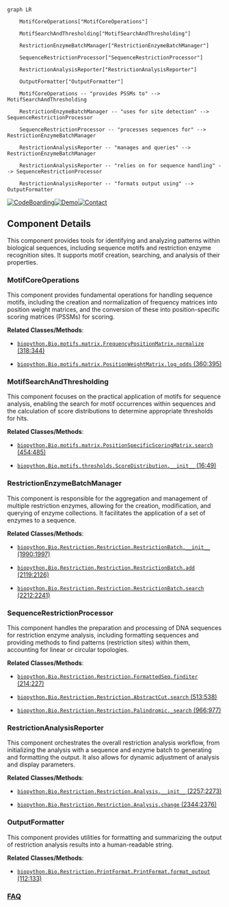 ```mermaid

graph LR

    MotifCoreOperations["MotifCoreOperations"]

    MotifSearchAndThresholding["MotifSearchAndThresholding"]

    RestrictionEnzymeBatchManager["RestrictionEnzymeBatchManager"]

    SequenceRestrictionProcessor["SequenceRestrictionProcessor"]

    RestrictionAnalysisReporter["RestrictionAnalysisReporter"]

    OutputFormatter["OutputFormatter"]

    MotifCoreOperations -- "provides PSSMs to" --> MotifSearchAndThresholding

    RestrictionEnzymeBatchManager -- "uses for site detection" --> SequenceRestrictionProcessor

    SequenceRestrictionProcessor -- "processes sequences for" --> RestrictionEnzymeBatchManager

    RestrictionAnalysisReporter -- "manages and queries" --> RestrictionEnzymeBatchManager

    RestrictionAnalysisReporter -- "relies on for sequence handling" --> SequenceRestrictionProcessor

    RestrictionAnalysisReporter -- "formats output using" --> OutputFormatter

```

[![CodeBoarding](https://img.shields.io/badge/Generated%20by-CodeBoarding-9cf?style=flat-square)](https://github.com/CodeBoarding/GeneratedOnBoardings)[![Demo](https://img.shields.io/badge/Try%20our-Demo-blue?style=flat-square)](https://www.codeboarding.org/demo)[![Contact](https://img.shields.io/badge/Contact%20us%20-%20contact@codeboarding.org-lightgrey?style=flat-square)](mailto:contact@codeboarding.org)



## Component Details



This component provides tools for identifying and analyzing patterns within biological sequences, including sequence motifs and restriction enzyme recognition sites. It supports motif creation, searching, and analysis of their properties.



### MotifCoreOperations

This component provides fundamental operations for handling sequence motifs, including the creation and normalization of frequency matrices into position weight matrices, and the conversion of these into position-specific scoring matrices (PSSMs) for scoring.





**Related Classes/Methods**:



- <a href="https://github.com/biopython/biopython/blob/master/Bio/motifs/matrix.py#L318-L344" target="_blank" rel="noopener noreferrer">`biopython.Bio.motifs.matrix.FrequencyPositionMatrix.normalize` (318:344)</a>

- <a href="https://github.com/biopython/biopython/blob/master/Bio/motifs/matrix.py#L360-L395" target="_blank" rel="noopener noreferrer">`biopython.Bio.motifs.matrix.PositionWeightMatrix.log_odds` (360:395)</a>





### MotifSearchAndThresholding

This component focuses on the practical application of motifs for sequence analysis, enabling the search for motif occurrences within sequences and the calculation of score distributions to determine appropriate thresholds for hits.





**Related Classes/Methods**:



- <a href="https://github.com/biopython/biopython/blob/master/Bio/motifs/matrix.py#L454-L485" target="_blank" rel="noopener noreferrer">`biopython.Bio.motifs.matrix.PositionSpecificScoringMatrix.search` (454:485)</a>

- <a href="https://github.com/biopython/biopython/blob/master/Bio/motifs/thresholds.py#L16-L49" target="_blank" rel="noopener noreferrer">`biopython.Bio.motifs.thresholds.ScoreDistribution.__init__` (16:49)</a>





### RestrictionEnzymeBatchManager

This component is responsible for the aggregation and management of multiple restriction enzymes, allowing for the creation, modification, and querying of enzyme collections. It facilitates the application of a set of enzymes to a sequence.





**Related Classes/Methods**:



- <a href="https://github.com/biopython/biopython/blob/master/Bio/Restriction/Restriction.py#L1990-L1997" target="_blank" rel="noopener noreferrer">`biopython.Bio.Restriction.Restriction.RestrictionBatch.__init__` (1990:1997)</a>

- <a href="https://github.com/biopython/biopython/blob/master/Bio/Restriction/Restriction.py#L2119-L2126" target="_blank" rel="noopener noreferrer">`biopython.Bio.Restriction.Restriction.RestrictionBatch.add` (2119:2126)</a>

- <a href="https://github.com/biopython/biopython/blob/master/Bio/Restriction/Restriction.py#L2212-L2241" target="_blank" rel="noopener noreferrer">`biopython.Bio.Restriction.Restriction.RestrictionBatch.search` (2212:2241)</a>





### SequenceRestrictionProcessor

This component handles the preparation and processing of DNA sequences for restriction enzyme analysis, including formatting sequences and providing methods to find patterns (restriction sites) within them, accounting for linear or circular topologies.





**Related Classes/Methods**:



- <a href="https://github.com/biopython/biopython/blob/master/Bio/Restriction/Restriction.py#L214-L227" target="_blank" rel="noopener noreferrer">`biopython.Bio.Restriction.Restriction.FormattedSeq.finditer` (214:227)</a>

- <a href="https://github.com/biopython/biopython/blob/master/Bio/Restriction/Restriction.py#L513-L538" target="_blank" rel="noopener noreferrer">`biopython.Bio.Restriction.Restriction.AbstractCut.search` (513:538)</a>

- <a href="https://github.com/biopython/biopython/blob/master/Bio/Restriction/Restriction.py#L966-L977" target="_blank" rel="noopener noreferrer">`biopython.Bio.Restriction.Restriction.Palindromic._search` (966:977)</a>





### RestrictionAnalysisReporter

This component orchestrates the overall restriction analysis workflow, from initializing the analysis with a sequence and enzyme batch to generating and formatting the output. It also allows for dynamic adjustment of analysis and display parameters.





**Related Classes/Methods**:



- <a href="https://github.com/biopython/biopython/blob/master/Bio/Restriction/Restriction.py#L2257-L2273" target="_blank" rel="noopener noreferrer">`biopython.Bio.Restriction.Restriction.Analysis.__init__` (2257:2273)</a>

- <a href="https://github.com/biopython/biopython/blob/master/Bio/Restriction/Restriction.py#L2344-L2376" target="_blank" rel="noopener noreferrer">`biopython.Bio.Restriction.Restriction.Analysis.change` (2344:2376)</a>





### OutputFormatter

This component provides utilities for formatting and summarizing the output of restriction analysis results into a human-readable string.





**Related Classes/Methods**:



- <a href="https://github.com/biopython/biopython/blob/master/Bio/Restriction/PrintFormat.py#L112-L133" target="_blank" rel="noopener noreferrer">`biopython.Bio.Restriction.PrintFormat.PrintFormat.format_output` (112:133)</a>









### [FAQ](https://github.com/CodeBoarding/GeneratedOnBoardings/tree/main?tab=readme-ov-file#faq)